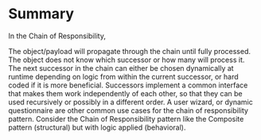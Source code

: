 # Summary

In the Chain of Responsibility,

The object/payload will propagate through the chain until fully processed.
The object does not know which successor or how many will process it.
The next successor in the chain can either be chosen dynamically at runtime depending on logic from within the current successor, or hard coded if it is more beneficial.
Successors implement a common interface that makes them work independently of each other, so that they can be used recursively or possibly in a different order.
A user wizard, or dynamic questionnaire are other common use cases for the chain of responsibility pattern.
Consider the Chain of Responsibility pattern like the Composite pattern (structural) but with logic applied (behavioral).
